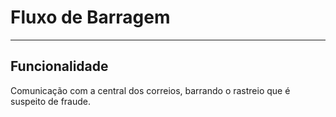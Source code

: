 # Fluxo de Barragem

---

## Funcionalidade

Comunicação com a central dos correios, barrando o rastreio que é suspeito de fraude.